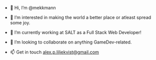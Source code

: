 - 👋 Hi, I’m @mekkmann

- 👀 I’m interested in making the world a better place or atleast spread some joy.

- 🌱 I’m currently working at SALT as a Full Stack Web Developer!

- 💞️ I’m looking to collaborate on anything GameDev-related.

- 📫 Get in touch alex.p.liljekvist@gmail.com

<!---
mekkmann/mekkmann is a ✨ special ✨ repository because its `README.md` (this file) appears on your GitHub profile.
You can click the Preview link to take a look at your changes.
--->
